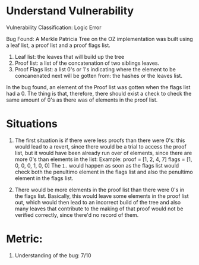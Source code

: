 # Understand Vulnerability

Vulnerability Classification: Logic Error

Bug Found:
A Merkle Patricia Tree on the OZ implementation was built using a leaf list, a proof list and a proof flags list. 
1. Leaf list: the leaves that will build up the tree
2. Proof list: a list of the concatenation of two siblings leaves.
3. Proof Flags list: a list 0's or 1's indicating where the element to be concanenated next will be gotten from: the hashes or the leaves list.

In the bug found, an element of the Proof list was gotten when the flags list had a 0. The thing is that, therefore, there should exist a check to check the same amount of 0's as there was of elements in the proof list.

# Situations

1. The first situation is if there were less proofs than there were 0's: this would lead to a revert, since there would be a trial to access the proof list, but it would have been already run over of elements, since there are more 0's than elements in the list:
Example:
proof = [1, 2, 4, 7]
flags = [1, 0, 0, 0, 1, 0, 0]
The `1.` would happen as soon as the flags list would check both the penultimo element in the flags list and also the penultimo element in the flags list.

2. There would be more elements in the proof list than there were 0's in the flags list. Basically, this would leave some elements in the proof list out, which would then lead to an incorrect build of the tree and also many leaves that contribute to the making of that proof would not be verified correctly, since there'd no record of them.

# Metric:
1. Understanding of the bug: 7/10